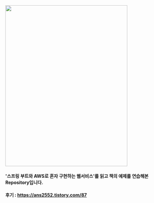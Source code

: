<img src="https://i2.wp.com/freelec.co.kr/wp-content/uploads/2019/11/%EB%8F%84%EC%84%9C-%ED%91%9C%EC%A7%80-_-%EC%8A%A4%ED%94%84%EB%A7%81%EB%B6%80%ED%8A%B8%EC%99%80AWS%EB%A1%9C%ED%98%BC%EC%9E%90%EA%B5%AC%ED%98%84%ED%95%98%EB%8A%94%EC%9B%B9%EC%84%9C%EB%B9%84%EC%8A%A4.png?w=1084&ssl=1" width="380" height="501">

#### '스프링 부트와 AWS로 혼자 구현하는 웹서비스'를 읽고 책의 예제를 연습해본 Repository입니다.

#### 후기 : https://ans2552.tistory.com/87
